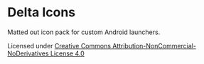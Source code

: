 # Delta Icons
Matted out icon pack for custom Android launchers.

Licensed under [Creative Commons Attribution-NonCommercial-NoDerivatives License 4.0](https://creativecommons.org/licenses/by-nc-nd/4.0/)